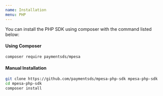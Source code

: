 ```yaml
---
name: Installation
menu: PHP
---
```


You can install the PHP SDK using composer with the command listed below:

#### Using Composer

```bash
composer require paymentsds/mpesa
```

#### Manual Installation

```bash
git clone https://github.com/paymentsds/mpesa-php-sdk mpesa-php-sdk
cd mpesa-php-sdk
composer install
```
